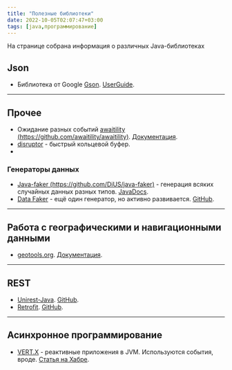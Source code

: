 ```yaml
---
title: "Полезные библиотеки"
date: 2022-10-05T02:07:47+03:00
tags: [java,программирование]
---
```

На странице собрана информация о различных Java-библиотеках

## Json

* Библиотека от Google [Gson](https://github.com/google/gson). [UserGuide](https://github.com/google/gson/blob/master/UserGuide.md).

------

## Прочее

* Ожидание разных событий [awaitility (https://github.com/awaitility/awaitility)](https://github.com/awaitility/awaitility). [Документация](https://github.com/awaitility/awaitility/wiki/Usage).
* [disruptor](https://github.com/LMAX-Exchange/disruptor) - быстрый кольцевой буфер.
* 
### Генераторы данных
* [Java-faker (https://github.com/DiUS/java-faker)](https://github.com/DiUS/java-faker) - генерация всяких случайных данных разных типов. [JavaDocs](http://dius.github.io/java-faker/apidocs/index.html).
* [Data Faker](https://www.datafaker.net) - ещё один генератор, но активно развивается. [GitHub](https://github.com/datafaker-net/datafaker/).

------

## Работа с географическими и навигационными данными

* [geotools.org](https://geotools.org). [Документация](https://docs.geotools.org/).

------

## REST

* [Unirest-Java](http://kong.github.io/unirest-java). [GitHub](https://github.com/kong/unirest-java).
* [Retrofit](https://square.github.io/retrofit). [GitHub](https://github.com/square/retrofit).

------

## Асинхронное программирование

* [VERT.X](https://vertx.io/) - реактивные приложения в JVM. Используются события, вроде. [Статья на Хабре](https://habr.com/ru/company/rshb/blog/520240/).
